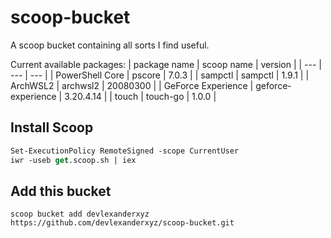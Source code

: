 # scoop-bucket
A scoop bucket containing all sorts I find useful.

Current available packages:
| package name | scoop name | version |
| --- | --- | --- |
| PowerShell Core | pscore | 7.0.3 |
| sampctl | sampctl | 1.9.1 |
| ArchWSL2 | archwsl2 | 20080300 |
| GeForce Experience | geforce-experience | 3.20.4.14 |
| touch | touch-go | 1.0.0 |

## Install Scoop
```ps
Set-ExecutionPolicy RemoteSigned -scope CurrentUser
iwr -useb get.scoop.sh | iex
```

## Add this bucket
```
scoop bucket add devlexanderxyz https://github.com/devlexanderxyz/scoop-bucket.git
```
